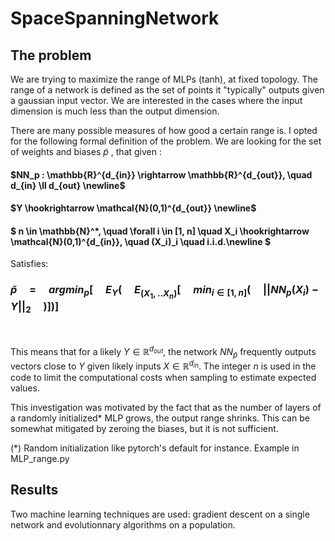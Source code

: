 # SpaceSpanningNetwork

## The problem
We are trying to maximize the range of MLPs (tanh), at fixed topology. The range of a network is defined as the set of points it "typically" outputs given a gaussian input vector. We are interested in the cases where the input dimension is much less than the output dimension.

There are many possible measures of how good a certain range is. I opted for the following formal definition of the problem. We are looking for the set of weights and biases $\tilde{p}$ , that given :

#### $NN_p :  \mathbb{R}^{d_{in}} \rightarrow  \mathbb{R}^{d_{out}}, \quad  d_{in} \ll d_{out} \newline$<br> 
#### $Y \hookrightarrow \mathcal{N}(0,1)^{d_{out}} \newline$<br>
#### $` n \in \mathbb{N}^*, \quad \forall i \in [1, n] \quad X_i \hookrightarrow \mathcal{N}(0,1)^{d_{in}}, \quad (X_i)_i \quad i.i.d.\newline `$<br>
Satisfies:<br>
### $` \tilde{p} \quad  =  \quad argmin_p[ \quad E_{Y}( \quad E_{(X_1,..X_n)}[ \quad min_{i\in[1,n]}( \quad ||NN_p(X_i) - Y||_2 \quad )])]`$

<br>

This means that for a likely $Y \in  \mathbb{R}^{d_{out}}$, the network $NN_{\tilde{p}}$  frequently outputs vectors close to $Y$ given likely inputs $X \in  \mathbb{R}^{d_{in}}$. The integer $n$ is used in the code to limit the computational costs when sampling to estimate expected values. 

This investigation was motivated by the fact that as the number of layers of a randomly initialized* MLP grows, the output range shrinks. This can be somewhat mitigated by zeroing the biases, but it is not sufficient.

 (*) Random initialization like pytorch's default for instance. Example in MLP_range.py 

## Results

Two machine learning techniques are used: gradient descent on a single network and evolutionnary algorithms on a population. 


